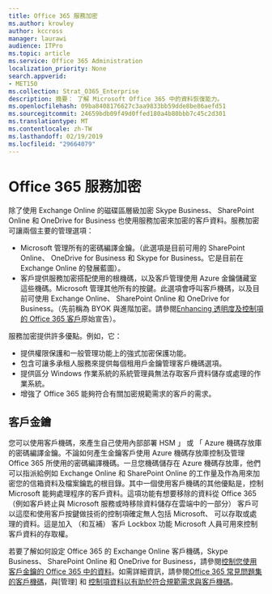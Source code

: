 ```yaml
---
title: Office 365 服務加密
ms.author: krowley
author: kccross
manager: laurawi
audience: ITPro
ms.topic: article
ms.service: Office 365 Administration
localization_priority: None
search.appverid:
- MET150
ms.collection: Strat_O365_Enterprise
description: 摘要： 了解 Microsoft Office 365 中的資料恢復能力。
ms.openlocfilehash: 09ba8408176627c3aa9833bb59dde8be86aefd51
ms.sourcegitcommit: 24659bdb09f49d0ffed180a4b80bbb7c45c2d301
ms.translationtype: MT
ms.contentlocale: zh-TW
ms.lasthandoff: 02/19/2019
ms.locfileid: "29664079"
---
```

# <a name="office-365-service-encryption"></a>Office 365 服務加密

除了使用 Exchange Online 的磁碟區層級加密 Skype Business、 SharePoint Online 和 OneDrive for Business 也使用服務加密來加密的客戶資料。服務加密可讓兩個主要的管理選項：
- Microsoft 管理所有的密碼編譯金鑰。（此選項是目前可用的 SharePoint Online、 OneDrive for Business 和 Skype for Business。它是目前在 Exchange Online 的發展藍圖）。
- 客戶提供服務加密搭配使用的根機碼，以及客戶管理使用 Azure 金鑰儲藏室這些機碼。Microsoft 管理其他所有的按鍵。此選項會呼叫客戶機碼，以及目前可使用 Exchange Online、 SharePoint Online 和 OneDrive for Business。（先前稱為 BYOK 與進階加密。請參閱[Enhancing 透明度及控制項的 Office 365 客戶](http://blogs.office.com/2015/04/21/enhancing-transparency-and-control-for-office-365-customers/)原始宣告）。

服務加密提供許多優點。例如，它：
- 提供權限保護和一般管理功能上的強式加密保護功能。
- 包含可讓多承租人服務來提供每個租用戶金鑰管理客戶機碼選項。
- 提供區分 Windows 作業系統的系統管理員無法存取客戶資料儲存或處理的作業系統。
- 增強了 Office 365 能夠符合有關加密規範需求的客戶的需求。

## <a name="customer-key"></a>客戶金鑰
您可以使用客戶機碼，來產生自己使用內部部署 HSM 」 或 「 Azure 機碼存放庫的密碼編譯金鑰。不論如何產生金鑰客戶使用 Azure 機碼存放庫控制及管理 Office 365 所使用的密碼編譯機碼。一旦您機碼儲存在 Azure 機碼存放庫，他們可以指派給例如 Exchange Online 和 SharePoint Online 的工作量及作為用來加密您的信箱資料及檔案鑰匙的根目錄。其中一個使用客戶機碼的其他優點是，控制 Microsoft 能夠處理程序的客戶資料。這項功能有想要移除的資料從 Office 365 （例如客戶終止與 Microsoft 服務或時移除資料儲存在雲端中的一部分） 客戶可以這麼和使用客戶按鍵做技術的控制項確定無人包括 Microsoft、 可以存取或處理的資料。這是加入 （和互補） 客戶 Lockbox 功能 Microsoft 人員可用來控制客戶資料的存取權。

若要了解如何設定 Office 365 的 Exchange Online 客戶機碼，Skype Business、 SharePoint Online 和 OneDrive for Business，請參閱[控制您使用客戶金鑰的 Office 365 中的資料](https://support.office.com/article/Controlling-your-data-in-Office-365-using-Customer-Key-f2cd475a-e592-46cf-80a3-1bfb0fa17697)。如需詳細資訊，請參閱[Office 365 常見問題集的客戶機碼](https://support.office.com/article/Customer-Key-for-Office-365-FAQ-41ae293a-bd5c-4083-acd8-e1a2b4329da6)，與[管理] 和 [控制項資料以有助於符合規範需求與客戶機碼](https://techcommunity.microsoft.com/t5/Microsoft-Ignite-Content-2017/Manage-and-control-your-data-to-help-meet-compliance-needs-with/td-p/117580)。
